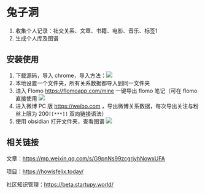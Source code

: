 # 兔子洞

1. 收集个人记录：社交关系、文章、书籍、电影、音乐、标签1
2. 生成个人库及图谱


## 安装使用

1. 下载源码，导入 chrome，导入方法：<img src="https://notes.bluetech.top/website/install.jpeg" />
2. 本地设置一个文件夹，所有关系数据都导入到同一文件夹
3. 进入 Flomo https://flomoapp.com/mine 一键导出 flomo 笔记（可在 flomo 直接使用 <img src="https://notes.bluetech.top/solid/flomo.jpeg" />
4. 进入微博 PC 版 https://weibo.com ，导出微博关系数据，每次导出关注与粉丝上限为 200`[[***]]` 双向链接语法）
5. 使用 obsidian 打开文件夹，查看图谱 <img src="https://notes.bluetech.top/solid/graph.png" />


## 相关链接

文章：https://mp.weixin.qq.com/s/G9pnNs99zcgrjyhNowxUFA 

项目：https://howisfelix.today/

社区知识管理：https://beta.startupy.world/
